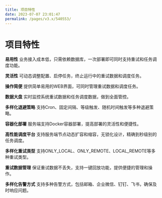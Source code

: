 ```yaml
---
title: 项目特性
date: 2023-07-07 23:01:47
permalink: /pages/v3.x/540553/
---
```


# 项目特性

**易用性**
业务接入成本低，只需依赖数据库，一次部署即可同时支持重试和任务调度功能。

**灵活性**
可动态调整配置、启停任务，终止运行中的重试数据和调度任务。

**操作简便**
提供简单易用的WEB界面，可同时管理重试数据和调度任务。

**数据大盘**
实时监控系统重试数据和任务调度数据，做到全面管控。

**多样化退避策略**
支持Cron、固定间隔、等级触发、随机时间触发等多种退避策略。

**容器化部署**
服务端支持Docker容器部署，提高部署的灵活性和便捷性。

**高性能调度平台**
支持服务端节点动态扩容和缩容，无锁化设计，精确到秒级别的任务调度。

**多样化重试类型**
支持ONLY_LOCAL、ONLY_REMOTE、LOCAL_REMOTE等多种重试类型。

**重试数据管理**
保证重试数据不丢失，支持一键回放功能，提供便捷的管理和操作。

**多样化告警方式**
支持多种告警方式，包括邮箱、企业微信、钉钉、飞书，确保及时响应问题。
